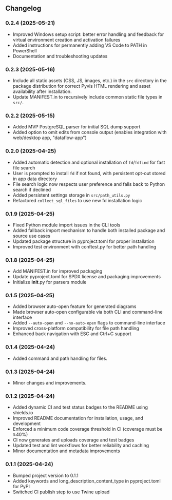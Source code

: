 ## Changelog

### 0.2.4 (2025-05-21)

- Improved Windows setup script: better error handling and feedback for virtual environment creation and activation failures
- Added instructions for permanently adding VS Code to PATH in PowerShell
- Documentation and troubleshooting updates

### 0.2.3 (2025-05-16)

- Include all static assets (CSS, JS, images, etc.) in the `src` directory in the package distribution for correct Pyvis HTML rendering and asset availability after installation.
- Update MANIFEST.in to recursively include common static file types in `src/`.

### 0.2.2 (2025-05-15)

- Added MVP PostgreSQL parser for initial SQL dump support
- Added option to omit edits from console output (enables integration with web/desktop app, "dataflow-app")

### 0.2.0 (2025-04-25)

- Added automatic detection and optional installation of `fd`/`fdfind` for fast file search
- User is prompted to install `fd` if not found, with persistent opt-out stored in app data directory
- File search logic now respects user preference and falls back to Python search if declined
- Added persistent settings storage in `src/path_utils.py`
- Refactored `collect_sql_files` to use new fd installation logic

### 0.1.9 (2025-04-25)

- Fixed Python module import issues in the CLI tools
- Added fallback import mechanism to handle both installed package and source use cases
- Updated package structure in pyproject.toml for proper installation
- Improved test environment with conftest.py for better path handling

### 0.1.8 (2025-04-25)

- Add MANIFEST.in for improved packaging
- Update pyproject.toml for SPDX license and packaging improvements
- Initialize __init__.py for parsers module

### 0.1.5 (2025-04-25)

- Added browser auto-open feature for generated diagrams
- Made browser auto-open configurable via both CLI and command-line interface
- Added `--auto-open` and `--no-auto-open` flags to command-line interface
- Improved cross-platform compatibility for file path handling
- Enhanced back navigation with ESC and Ctrl+C support

### 0.1.4 (2025-04-24)

- Added command and path handling for files.

### 0.1.3 (2025-04-24)

- Minor changes and improvements.

### 0.1.2 (2025-04-24)

- Added dynamic CI and test status badges to the README using shields.io
- Improved README documentation for installation, usage, and development
- Enforced a minimum code coverage threshold in CI (coverage must be ≥40%)
- CI now generates and uploads coverage and test badges
- Updated test and lint workflows for better reliability and caching
- Minor documentation and metadata improvements

### 0.1.1 (2025-04-24)

- Bumped project version to 0.1.1
- Added keywords and long_description_content_type in pyproject.toml for PyPI
- Switched CI publish step to use Twine upload
